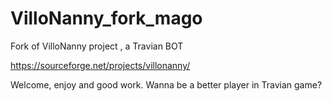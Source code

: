 VilloNanny_fork_mago
====================

Fork of VilloNanny project , a Travian BOT

https://sourceforge.net/projects/villonanny/

Welcome, enjoy and good work. 
Wanna be a better player in Travian game?